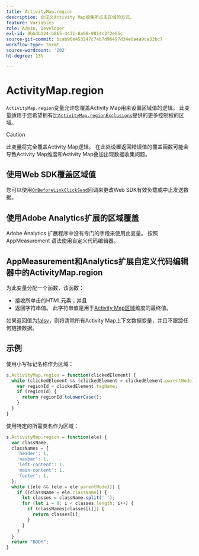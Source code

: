 ```yaml
---
title: ActivityMap.region
description: 自定义Activity Map收集所点击区域的方式。
feature: Variables
role: Admin, Developer
exl-id: 9bbdb124-b865-4431-8a98-9814c3f2e65c
source-git-commit: bcab98e453247c74b7d96497d34e6aea9ca32bc7
workflow-type: tm+mt
source-wordcount: '202'
ht-degree: 13%

---
```


# ActivityMap.region

`ActivityMap.region`变量允许您覆盖Activity Map用来设置区域值的逻辑。 此变量适用于您希望拥有比[`ActivityMap.regionExclusions`](../config-vars/activitymap-regionexclusions.md)提供的更多控制权的区域。

>[!CAUTION]
>此变量将完全覆盖Activity Map逻辑。 在此处设置返回错误值的覆盖函数可能会导致Activity Map维度和Activity Map叠加出现数据收集问题。

## 使用Web SDK覆盖区域值

您可以使用[`OnBeforeLinkClickSend`](https://experienceleague.adobe.com/en/docs/experience-platform/web-sdk/commands/configure/onbeforelinkclicksend)回调来更改Web SDK有效负载或中止发送数据。

## 使用Adobe Analytics扩展的区域覆盖

Adobe Analytics 扩展程序中没有专门的字段来使用此变量。 按照 AppMeasurement 语法使用自定义代码编辑器。

## AppMeasurement和Analytics扩展自定义代码编辑器中的ActivityMap.region

为此变量分配一个函数，该函数：

* 接收所单击的HTML元素；并且
* 返回字符串值。 此字符串值是用于[Activity Map区域](/help/components/dimensions/activity-map-region.md)维度的最终值。

如果返回值为[falsy](https://developer.mozilla.org/zh-CN/docs/Glossary/Falsy)，则将清除所有Activity Map上下文数据变量，并且不跟踪任何链接数据。

## 示例

使用小写标记名称作为区域：

```js
s.ActivityMap.region = function(clickedElement) {
  while (clickedElement && (clickedElement = clickedElement.parentNode)) {
    var regionId = clickedElement.tagName;
    if (regionId) {
      return regionId.toLowerCase();
    }
  }
}
```

使用特定的所需类名作为区域：

```js
s.ActivityMap.region = function(ele) {
  var className,
  classNames = {
    'header': 1,
    'navbar': 1,
    'left-content': 1,
    'main-content': 1,
    'footer': 1,
  };
  while ((ele && (ele = ele.parentNode))) {
    if ((className = ele.className)) {
      let classes = className.split(' ');
      for (let i = 0; i < classes.length; i++) {
        if (classNames[classes[i]]) {
          return classes[i];
        }
      }
    }
  }
  return "BODY";
}
```
